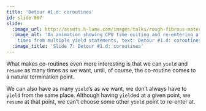```yaml
---
title: 'Detour #1.d: coroutines'
id: slide-007
slide:
  :image_url: http://assets.h-lame.com/images/talks/rough-fibrous-material/slides/007.gif
  :image_alt: 'An animation showing CPU time exiting and re-entering a coroutine multiple
    times from multiple yield statements, text: Detour #1.d: coroutines'
  :image_title: 'Slide 7: Detour #1.d: coroutines'
---
```

What makes co-routines even more interesting is that we can `yield` and `resume` as many times as we want, until, of course, the co-routine comes to a natural termination point.

We can also have as many `yield`’s as we want, we don’t always have to `yield` from the same place.  Although having `yield`ed at a given point, we `resume` at that point, we can’t choose some other `yield` point to re-enter at.
